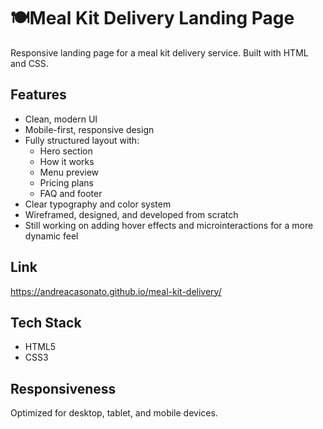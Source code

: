 # 🍽Meal Kit Delivery Landing Page

Responsive landing page for a meal kit delivery service. Built with HTML and CSS.

## Features
- Clean, modern UI  
- Mobile-first, responsive design  
- Fully structured layout with:  
  - Hero section  
  - How it works  
  - Menu preview  
  - Pricing plans  
  - FAQ and footer  
- Clear typography and color system  
- Wireframed, designed, and developed from scratch  
- Still working on adding hover effects and microinteractions for a more dynamic feel

## Link
https://andreacasonato.github.io/meal-kit-delivery/

## Tech Stack
- HTML5  
- CSS3

## Responsiveness
Optimized for desktop, tablet, and mobile devices.
